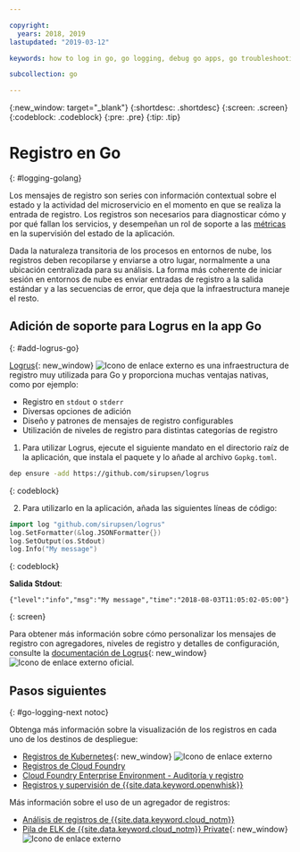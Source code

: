 ```yaml
---

copyright:
  years: 2018, 2019
lastupdated: "2019-03-12"

keywords: how to log in go, go logging, debug go apps, go troubleshooting, logrus go, go stdout

subcollection: go

---
```


{:new_window: target="_blank"}
{:shortdesc: .shortdesc}
{:screen: .screen}
{:codeblock: .codeblock}
{:pre: .pre}
{:tip: .tip}

# Registro en Go
{: #logging-golang}

Los mensajes de registro son series con información contextual sobre el estado y la actividad del microservicio en el momento en que se realiza la entrada de registro. Los registros son necesarios para diagnosticar cómo y por qué fallan los servicios, y desempeñan un rol de soporte a las [métricas](/docs/go?topic=go-appmetrics#appmetrics) en la supervisión del estado de la aplicación.

Dada la naturaleza transitoria de los procesos en entornos de nube, los registros deben recopilarse y enviarse a otro lugar, normalmente a una ubicación centralizada para su análisis. La forma más coherente de iniciar sesión en entornos de nube es enviar entradas de registro a la salida estándar y a las secuencias de error, que deja que la infraestructura maneje el resto.

## Adición de soporte para Logrus en la app Go
{: #add-logrus-go}

[Logrus](https://github.com/sirupsen/logrus){: new_window} ![Icono de enlace externo](../icons/launch-glyph.svg "Icono de enlace externo") es una infraestructura de registro muy utilizada para Go y proporciona muchas ventajas nativas, como por ejemplo: 
 * Registro en `stdout` o `stderr`
 * Diversas opciones de adición
 * Diseño y patrones de mensajes de registro configurables
 * Utilización de niveles de registro para distintas categorías de registro

1. Para utilizar Logrus, ejecute el siguiente mandato en el directorio raíz de la aplicación, que instala el paquete y lo añade al archivo `Gopkg.toml`.
  ```bash
  dep ensure -add https://github.com/sirupsen/logrus
  ```
  {: codeblock}

2. Para utilizarlo en la aplicación, añada las siguientes líneas de código:
  ```go
  import log "github.com/sirupsen/logrus"
  log.SetFormatter(&log.JSONFormatter{})
  log.SetOutput(os.Stdout)
  log.Info("My message")
  ```
  {: codeblock}

  **Salida Stdout**:
  ```
  {"level":"info","msg":"My message","time":"2018-08-03T11:05:02-05:00"}
  ```
  {: screen}

Para obtener más información sobre cómo personalizar los mensajes de registro con agregadores, niveles de registro y detalles de configuración, consulte la [documentación de Logrus](https://godoc.org/gopkg.in/Sirupsen/logrus.v0){: new_window} ![Icono de enlace externo](../icons/launch-glyph.svg "Icono de enlace externo") oficial.

## Pasos siguientes
{: #go-logging-next notoc}

Obtenga más información sobre la visualización de los registros en cada uno de los destinos de despliegue:
* [Registros de Kubernetes](https://kubernetes.io/docs/concepts/cluster-administration/logging/){: new_window} ![Icono de enlace externo](../icons/launch-glyph.svg "Icono de enlace externo")
* [Registros de Cloud Foundry](/docs/cli/reference/bluemix_cli?topic=cloud-cli-ibmcloud_cli#ibmcloud_app_logs)
* [Cloud Foundry Enterprise Environment - Auditoría y registro](/docs/cloud-foundry?topic=cloud-foundry-auditing-logging#auditing-logging)
* [Registros y supervisión de {{site.data.keyword.openwhisk}}](/docs/openwhisk?topic=cloud-functions-openwhisk_logs#openwhisk_logs)

Más información sobre el uso de un agregador de registros:
* [Análisis de registros de {{site.data.keyword.cloud_notm}}](/docs/services/CloudLogAnalysis?topic=cloudloganalysis-log_analysis_ov#log_analysis_ov)
* [Pila de ELK de {{site.data.keyword.cloud_notm}} Private](https://www.ibm.com/support/knowledgecenter/en/SSBS6K_2.1.0.2/manage_metrics/logging_elk.html){: new_window} ![Icono de enlace externo](../icons/launch-glyph.svg "Icono de enlace externo")
